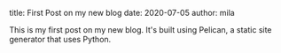 title: First Post on my new blog
date: 2020-07-05
author: mila

This is my first post on my new blog. It's built using Pelican, a static site generator that uses Python. 
